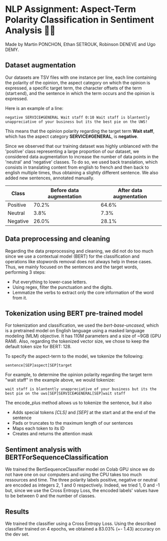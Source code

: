 # NLP Assignment: Aspect-Term Polarity Classification in Sentiment Analysis 🌊🔥

Made by Martin PONCHON, Ethan SETROUK, Robinson DENEVE and Ugo DEMY.

## Dataset augmentation

Our datasets are TSV files with one instance per line, each line containing the polarity of the opinion, the aspect category on which the opinion is expressed, a specific target term, the character offsets of the term (start:end), and the sentence in which the term occurs and the opinion is expressed.

Here is an example of a line:

`negative SERVICE#GENERAL Wait staff 0:10 Wait staff is blantently unappreciative of your business but its the best pie on the UWS!`

This means that the opinion polarity regarding the target term **Wait staff**, which has
the aspect category **SERVICE#GENERAL**, is **negative**.

Since we observed that our training dataset was highly unblanced with the 'positive' class representing a large proportion of our dataset, we considered data augmentation to increase the number of data points in the 'neutral' and 'negative' classes. To do so, we used back translation, which consists in translating content from english to french and then back to english multiple times, thus obtaining a slightly different sentence. We also added new sentences, annotated manually.

| Class  | Before data augmentation | After data augmentation |
| ------------- | ------------- | ------------- |
| Positive  | 70.2% |  64.6%  |
| Neutral  | 3.8%  | 7.3% |
| Negative | 26.0%  | 28.1% |

## Data preprocessing and cleaning

Regarding the data preprocessing and cleaning, we did not do too much since we use a contextual model (BERT) for the classification and operations like stopwords removal does not always help in these cases. Thus, we mainly focused on the sentences and the target words, performing 3 steps:
- Put everything to lower-case letters.
- Using regex, filter the punctuation and the digits.
- Lemmatize the verbs to extract only the core information of the word from it.

## Tokenization using BERT pre-trained model

For tokenization and classification, we used the *bert-base-uncased*, which is a pretrained model on English language using a masked language modeling (MLM) objective. It has 110M parameters and a size of ~9GB (GPU RAM).
Also, regarding the tokenized vector size, we chose to keep the default token size for BERT: 128.

To specify the aspect-term to the model, we tokenize the following:

`sentence[SEP]aspect[SEP]target`

For example, to determine the opinion polarity regarding the target term "wait staff" in the example above, we would tokenize:

`wait staff is blantently unappreciative of your business but its the best pie on the uws[SEP]SERVICE#GENERAL[SEP]wait staff`

The encode_plus method allows us to tokenize the sentence, but it also
- Adds special tokens *[CLS]* and *[SEP]* at the start and at the end of the sentence
- Pads or truncates to the maximum length of our sentences
- Maps each token to its ID
- Creates and returns the attention mask

## Sentiment analysis with BERTForSequenceClassification

We trained the BertSequenceClassifier model on Colab GPU since we do not have one on our computers and using the CPU takes too much ressources and time.
The three polarity labels positive, negative or neutral are encoded as integers 2, 1 and 0 respectively. Indeed, we tried 1, 0 and -1 but, since we use the Cross Entropy Loss, the encoded labels' values have to be between 0 and the number of classes.

## Results

We trained the classifier using a Cross Entropy Loss.
Using the described classifier trained on 4 epochs, we obtained a 83.03% (+- 1.43) accuracy on the dev set.
